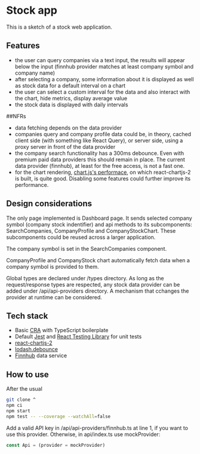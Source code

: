 # Stock app
This is a sketch of a stock web application.

## Features
- the user can query companies via a text input, the results will appear below the input (finnhub provider matches at least company symbol and company name)
- after selecting a company, some information about it is displayed as well as stock data for a default interval on a chart
- the user can select a custom interval for the data and also interact with the chart, hide metrics, display average value
- the stock data is displayed with daily intervals

##NFRs
- data fetching depends on the data provider
- companies query and company profile data could be, in theory, cached client side (with something like React Query), or server side, using a proxy server in front of the data provider
- the company search functionality has a 300ms debounce. Even with premium paid data providers this should remain in place. The current data provider (finnhub), at least for the free access, is not a fast one.
- for the chart rendering, [chart.js's performace](https://www.chartjs.org/docs/latest/general/performance.html), on which react-chartjs-2 is built, is quite good. Disabling some features could further improve its performance.


## Design considerations
The only page implemented is Dashboard page. It sends selected company symbol (company stock indentifier) and api methods to its subcomponents: SearchCompanies, CompanyProfile and CompanyStockChart. These subcomponents could be reused across a larger application.

The company symbol is set in the SearchCompanies component.

CompanyProfile and CompanyStock chart automatically fetch data when a company symbol is provided to them.

Global types are declared under /types directory. As long as the request/response types are respected, any stock data provider can be added under /api/api-providers directory. A mechanism that cchanges the provider at runtime can be considered.

## Tech stack
- Basic [CRA](https://create-react-app.dev/) with TypeScript boilerplate
- Default [Jest](https://jestjs.io/) and [React Testing Library](https://testing-library.com/docs/react-testing-library/intro/) for unit tests
- [react-chartjs-2](https://www.npmjs.com/package/react-chartjs-2) 
- [lodash.debounce](https://lodash.com/docs/4.17.15#debounce)
- [Finnhub](https://finnhub.io/) data service

## How to use
After the usual
```sh
git clone ^
npm ci
npm start
npm test -- --coverage --watchAll=false
```
Add a valid API key in /api/api-providers/finnhub.ts at line 1, if you want to use this provider. Otherwise, in api/index.ts use mockProvider:

```ts
const Api = (provider = mockProvider)
```